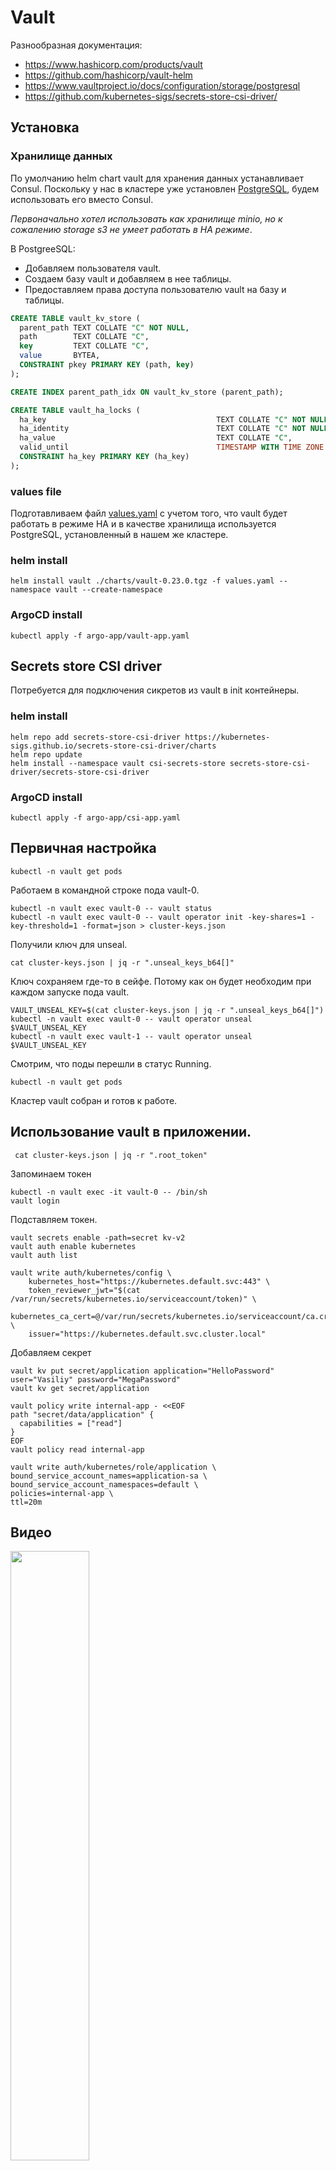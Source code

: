 # Vault

Разнообразная документация:
* https://www.hashicorp.com/products/vault
* https://github.com/hashicorp/vault-helm
* https://www.vaultproject.io/docs/configuration/storage/postgresql
* https://github.com/kubernetes-sigs/secrets-store-csi-driver/

## Установка


### Хранилище данных

По умолчанию helm chart vault для хранения данных устанавливает Consul. Поскольку у нас в кластере уже
установлен [PostgreSQL](../base/Crunchy%20PostgreSQL%20Operator), будем использовать его вместо Consul.

_Первоначально хотел использовать как хранилище minio, но к сожалению storage s3 не умеет работать в HA режиме_. 

В PostgreeSQL:
* Добавляем пользователя vault.
* Cоздаем базу vault и добавляем в нее таблицы.
* Предоставляем права доступа пользователю vault на базу и таблицы.

```sql
CREATE TABLE vault_kv_store (
  parent_path TEXT COLLATE "C" NOT NULL,
  path        TEXT COLLATE "C",
  key         TEXT COLLATE "C",
  value       BYTEA,
  CONSTRAINT pkey PRIMARY KEY (path, key)
);

CREATE INDEX parent_path_idx ON vault_kv_store (parent_path);

CREATE TABLE vault_ha_locks (
  ha_key                                      TEXT COLLATE "C" NOT NULL,
  ha_identity                                 TEXT COLLATE "C" NOT NULL,
  ha_value                                    TEXT COLLATE "C",
  valid_until                                 TIMESTAMP WITH TIME ZONE NOT NULL,
  CONSTRAINT ha_key PRIMARY KEY (ha_key)
);
```

### values file

Подготавливаем файл [values.yaml](values.yaml) с учетом того, что vault будет работать в режиме HA и в качестве
хранилища используется PostgreSQL, установленный в нашем же кластере.

### helm install

    helm install vault ./charts/vault-0.23.0.tgz -f values.yaml --namespace vault --create-namespace
    
### ArgoCD install

    kubectl apply -f argo-app/vault-app.yaml

## Secrets store CSI driver

Потребуется для подключения сикретов из vault в init контейнеры.

### helm install

    helm repo add secrets-store-csi-driver https://kubernetes-sigs.github.io/secrets-store-csi-driver/charts
    helm repo update
    helm install --namespace vault csi-secrets-store secrets-store-csi-driver/secrets-store-csi-driver

### ArgoCD install

    kubectl apply -f argo-app/csi-app.yaml

## Первичная настройка

    kubectl -n vault get pods

Работаем в командной строке пода vault-0.

    kubectl -n vault exec vault-0 -- vault status
    kubectl -n vault exec vault-0 -- vault operator init -key-shares=1 -key-threshold=1 -format=json > cluster-keys.json

Получили ключ для unseal.

    cat cluster-keys.json | jq -r ".unseal_keys_b64[]"

Ключ сохраняем где-то в сейфе. Потому как он будет необходим при каждом запуске
пода vault.

    VAULT_UNSEAL_KEY=$(cat cluster-keys.json | jq -r ".unseal_keys_b64[]")
    kubectl -n vault exec vault-0 -- vault operator unseal $VAULT_UNSEAL_KEY
    kubectl -n vault exec vault-1 -- vault operator unseal $VAULT_UNSEAL_KEY
    
Смотрим, что поды перешли в статус Running.

    kubectl -n vault get pods

Кластер vault собран и готов к работе.

## Использование vault в приложении.

     cat cluster-keys.json | jq -r ".root_token"

Запоминаем токен

    kubectl -n vault exec -it vault-0 -- /bin/sh
    vault login

Подставляем токен.

    vault secrets enable -path=secret kv-v2
    vault auth enable kubernetes
    vault auth list

    vault write auth/kubernetes/config \
        kubernetes_host="https://kubernetes.default.svc:443" \
        token_reviewer_jwt="$(cat /var/run/secrets/kubernetes.io/serviceaccount/token)" \
        kubernetes_ca_cert=@/var/run/secrets/kubernetes.io/serviceaccount/ca.crt \
        issuer="https://kubernetes.default.svc.cluster.local"

Добавляем секрет

    vault kv put secret/application application="HelloPassword" user="Vasiliy" password="MegaPassword"
    vault kv get secret/application

    vault policy write internal-app - <<EOF
    path "secret/data/application" {
      capabilities = ["read"]
    }
    EOF
    vault policy read internal-app

    vault write auth/kubernetes/role/application \
    bound_service_account_names=application-sa \
    bound_service_account_namespaces=default \
    policies=internal-app \
    ttl=20m

## Видео

[<img src="https://img.youtube.com/vi/3zqjAqWH6Sw/maxresdefault.jpg" width="50%">](https://youtu.be/3zqjAqWH6Sw)
